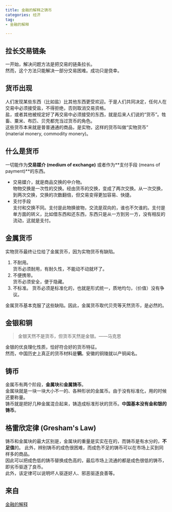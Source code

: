 ```yaml
---
title: 金融的解释之铸币   
categories: 经济  
tag:    
- 金融的解释  

---
```

  

## 拉长交易链条  
一开始，解决问题方法是把交易的链条拉长。  
然而，这个方法只能解决一部分交易困难。成功只是侥幸。    
## 货币出现  
人们发现某些东西（比如盐）比其他东西更受欢迎。于是人们共同决定，任何人在交易中必须接受盐，不得拒绝，否则取消交易资格。  
盐，或者其他被规定好了再交易中必须接受的东西，就是后来人们说的“货币”。牲畜、粟米、布匹、贝壳都充当过货币的角色。  
这些货币本来就是普普通通的商品，是实物，这样的货币叫做“实物货币” (material monery, commodity monery)。  
## 什么是货币  
一切能作为**交易媒介 (medium of exchange)** 或者作为**支付手段 (means of payment)**的东西。  

-  交易媒介，就是商品交换的中介物。  
物物交换是一次性的交换。经由货币的交换，变成了两次交换。从一次交换，到两次交换，交换的次数翻倍，但交易变得更加容易、快捷。  
- 支付手段  
    支付和交换不同。支付是此物换彼物，交流是双向的，谁也不欠谁的。支付是单方面的转义，比如借东西和还东西，东西只是从一方到另一方，没有相反的流动，这就是支付。  
    
## 金属货币  
实物货币最终让位给了金属货币，因为实物货币有缺陷。  

1. 不耐用。   
    货币必须耐用，有耐久性，不能动不动就坏了。  
2. 不便携带。  
    货币必须安全，便于隐藏。  
3. 不标准。
    货币必须是标准化的，也就是形式统一，质地均匀，（价值）没有争议。  
    
金属货币基本克服了这些缺陷。因此，金属货币取代贝壳等天然货币，是必然的。  
## 金银和铜  
> 金银天然不是货币，但货币天然是金银。——马克思  

金银的优良理化性质，恰好符合好的货币特征。  
然而，中国历史上真正的货币材料是**铜**。安徽的铜陵就以产铜闻名。  
## 铸币  
金属币有两个阶段，**金属块**和**金属铸币**。  
金属块就是一块一块大小不一的、各种形状的金属币。由于没有标准化，用的时候还要称量。  
铸币就是把好几种金属混合起来，铸造成标准形状的货币。**中国基本没有金和银的铸币**。  
## 格雷欣定律 (Gresham's Law)  
铸币和金属块的最大区别是，金属块的重量是实实在在的，而铸币是有水分的，**不足值**的。 此外，辨别铸币的成色很困难，而成色不足的铸币可以在市场上买到同样多的商品。   
因此可以把成色低的铸币替换成色高的，最后市场上流通的都是成色很低的铸币，即劣币驱逐了良币。  
此外，该定律可以说明坏人驱逐好人、邪恶驱逐良善等。
## 来自
[金融的解释](https://book.douban.com/subject/26032227/)
